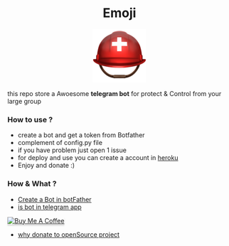 <div align="center">
  <h1>Emoji</h1>
  <img src="/EmojiFolder/⛑%EF%B8%8F.png" alt="emoji"/>
  </div>
  
 
 this repo store a Awoesome **telegram bot** for protect 
 & Control from your large group 
 
### How to use ?

-  create a bot and get a token from Botfather
-  complement of config.py file 
-  if you have problem just open 1 issue
-  for deploy and use you can create a account in [heroku](https://www.heroku.com)
-  Enjoy and donate :)


### How & What ?

- [Create a Bot in botFather](https://core.telegram.org/bots)
- [is bot in telegram app](https://telegram.org/blog/bot-revolution#:~:text=Bots%20are%20simply%20Telegram%20accounts,to%20the%20Internet%20of%20Things.)



<a href="https://www.buymeacoffee.com/mehraan" target="_blank"><img src="https://www.buymeacoffee.com/assets/img/custom_images/orange_img.png" alt="Buy Me A Coffee" style="height: 41px !important;width: 174px !important;box-shadow: 0px 3px 2px 0px rgba(190, 190, 190, 0.5) !important;-webkit-box-shadow: 0px 3px 2px 0px rgba(190, 190, 190, 0.5) !important;" ></a>
- [why donate to openSource project](https://www.quora.com/Have-you-ever-donated-to-an-open-source-project-How-much-and-why)
